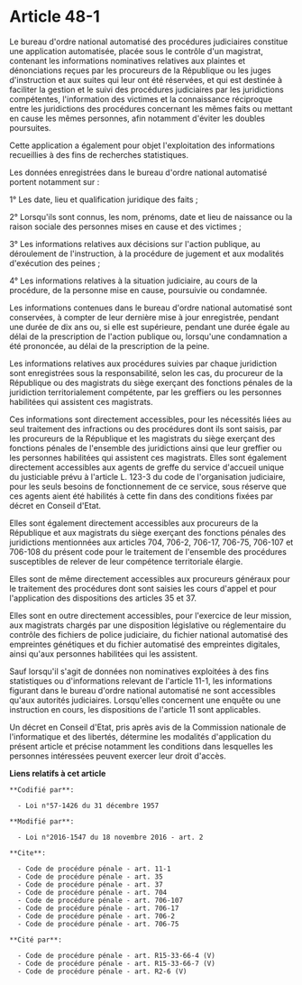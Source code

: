 # Article 48-1

Le bureau d'ordre national automatisé des procédures judiciaires constitue une application automatisée, placée sous le
contrôle d'un magistrat, contenant les informations nominatives relatives aux plaintes et dénonciations reçues par les
procureurs de la République ou les juges d'instruction et aux suites qui leur ont été réservées, et qui est destinée à
faciliter la gestion et le suivi des procédures judiciaires par les juridictions compétentes, l'information des victimes et
la connaissance réciproque entre les juridictions des procédures concernant les mêmes faits ou mettant en cause les mêmes
personnes, afin notamment d'éviter les doubles poursuites. 

Cette application a également pour objet l'exploitation des informations recueillies à des fins de recherches statistiques. 

Les données enregistrées dans le bureau d'ordre national automatisé portent notamment sur : 

1° Les date, lieu et qualification juridique des faits ; 

2° Lorsqu'ils sont connus, les nom, prénoms, date et lieu de naissance ou la raison sociale des personnes mises en cause et
des victimes ; 

3° Les informations relatives aux décisions sur l'action publique, au déroulement de l'instruction, à la procédure de
jugement et aux modalités d'exécution des peines ; 

4° Les informations relatives à la situation judiciaire, au cours de la procédure, de la personne mise en cause, poursuivie
ou condamnée. 

Les informations contenues dans le bureau d'ordre national automatisé sont conservées, à compter de leur dernière mise à jour
enregistrée, pendant une durée de dix ans ou, si elle est supérieure, pendant une durée égale au délai de la prescription de
l'action publique ou, lorsqu'une condamnation a été prononcée, au délai de la prescription de la peine. 

Les informations relatives aux procédures suivies par chaque juridiction sont enregistrées sous la responsabilité, selon les
cas, du procureur de la République ou des magistrats du siège exerçant des fonctions pénales de la juridiction
territorialement compétente, par les greffiers ou les personnes habilitées qui assistent ces magistrats. 

Ces informations sont directement accessibles, pour les nécessités liées au seul traitement des infractions ou des procédures
dont ils sont saisis, par les procureurs de la République et les magistrats du siège exerçant des fonctions pénales de
l'ensemble des juridictions ainsi que leur greffier ou les personnes habilitées qui assistent ces magistrats. Elles sont
également directement accessibles aux agents de greffe du service d'accueil unique du justiciable prévu à l'article L. 123-3
du code de l'organisation judiciaire, pour les seuls besoins de fonctionnement de ce service, sous réserve que ces agents
aient été habilités à cette fin dans des conditions fixées par décret en Conseil d'Etat. 

Elles sont également directement accessibles aux procureurs de la République et aux magistrats du siège exerçant des
fonctions pénales des juridictions mentionnées aux articles 704, 706-2, 
706-17, 706-75, 706-107 et 706-108 du présent code pour le traitement de l'ensemble des procédures susceptibles de relever de
leur compétence territoriale élargie. 

Elles sont de même directement accessibles aux procureurs généraux pour le traitement des procédures dont sont saisies les
cours d'appel et pour l'application des dispositions des articles 35 et 37. 

Elles sont en outre directement accessibles, pour l'exercice de leur mission, aux magistrats chargés par une disposition
législative ou réglementaire du contrôle des fichiers de police judiciaire, du fichier national automatisé des empreintes
génétiques et du fichier automatisé des empreintes digitales, ainsi qu'aux personnes habilitées qui les assistent. 

Sauf lorsqu'il s'agit de données non nominatives exploitées à des fins statistiques ou d'informations relevant de l'article
11-1, les informations figurant dans le bureau d'ordre national automatisé ne sont accessibles qu'aux autorités judiciaires.
Lorsqu'elles concernent une enquête ou une instruction en cours, les dispositions de l'article 11 sont applicables. 

Un décret en Conseil d'Etat, pris après avis de la Commission nationale de l'informatique et des libertés, détermine les
modalités d'application du présent article et précise notamment les conditions dans lesquelles les personnes intéressées
peuvent exercer leur droit d'accès.

**Liens relatifs à cet article**

	**Codifié par**:

	  - Loi n°57-1426 du 31 décembre 1957

	**Modifié par**:

	  - Loi n°2016-1547 du 18 novembre 2016 - art. 2

	**Cite**:

	  - Code de procédure pénale - art. 11-1
	  - Code de procédure pénale - art. 35
	  - Code de procédure pénale - art. 37
	  - Code de procédure pénale - art. 704
	  - Code de procédure pénale - art. 706-107
	  - Code de procédure pénale - art. 706-17
	  - Code de procédure pénale - art. 706-2
	  - Code de procédure pénale - art. 706-75

	**Cité par**:

	  - Code de procédure pénale - art. R15-33-66-4 (V)
	  - Code de procédure pénale - art. R15-33-66-7 (V)
	  - Code de procédure pénale - art. R2-6 (V)
